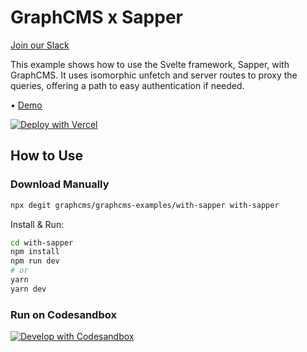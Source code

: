 # GraphCMS x Sapper

[Join our Slack](https://slack.graphcms.com)

This example shows how to use the Svelte framework, Sapper, with GraphCMS. It uses isomorphic unfetch and server routes to proxy the queries, offering a path to easy authentication if needed.

• [Demo](https://graphcms-with-sapper.now.sh/)

[![Deploy with Vercel](https://vercel.com/button)](https://vercel.com/import/project?template=https://github.com/GraphCMS/graphcms-examples/tree/master/with-sapper)

## How to Use

### Download Manually

```bash
npx degit graphcms/graphcms-examples/with-sapper with-sapper
```

Install & Run:

```bash
cd with-sapper
npm install
npm run dev
# or
yarn
yarn dev
```

### Run on Codesandbox

[![Develop with Codesandbox](https://codesandbox.io/static/img/play-codesandbox.svg)](https://codesandbox.io/s/github/GraphCMS/graphcms-examples/tree/master/with-sapper)
